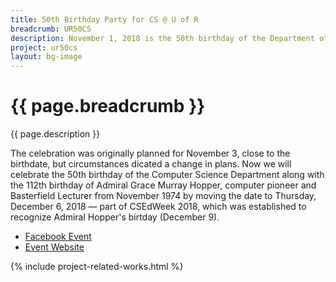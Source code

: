 ```yaml
---
title: 50th Birthday Party for CS @ U of R
breadcrumb: UR50CS
description: November 1, 2018 is the 50th birthday of the Department of Computer Science at the University of Regina.
project: ur50cs
layout: bg-image
---
```

# {{ page.breadcrumb }}

{{ page.description }}

The celebration was originally planned for November 3, close to the birthdate, but circumstances dicated a change in plans. Now we will celebrate the 50th birthday of the Computer Science Department along with the 112th birthday of Admiral Grace Murray Hopper, computer pioneer and Basterfield Lecturer from November 1974 by moving the date to Thursday, December 6, 2018 &mdash; part of CSEdWeek 2018, which was established to recognize Admiral Hopper's birtday (December 9).

* [Facebook Event](https://www.facebook.com/events/160688718089390/)
* [Event Website](https://ur50.cs.uregina.ca/)

{% include project-related-works.html %}
